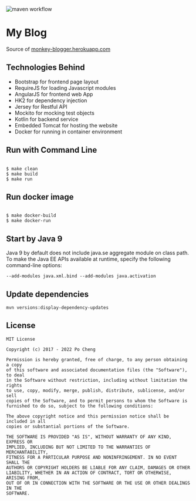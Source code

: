 ![maven workflow](https://github.com/chengpo/my-blog/actions/workflows/maven.yml/badge.svg)
# My Blog

Source of <a href="http://monkey-blogger.herokuapp.com" target="_blank">monkey-blogger.herokuapp.com</a>

## Technologies Behind

- Bootstrap for frontend page layout
- RequireJS for loading Javascript modules
- AngularJS for frontend web App
- HK2 for dependency injection
- Jersey for Restful API
- Mockito for mocking test objects
- Kotlin for backend service
- Embedded Tomcat for hosting the website
- Docker for running in container environment

## Run with Command Line

```

$ make clean
$ make build
$ make run

```

## Run docker image

```

$ make docker-build
$ make docker-run

```


## Start by Java 9
Java 9 by default does not include java.se aggregate module on class path.<br>
To make the Java EE APIs available at runtime, specify the following command-line options: 

```
--add-modules java.xml.bind --add-modules java.activation
```

## Update dependencies
```
mvn versions:display-dependency-updates
```

## License
    MIT License

	Copyright (c) 2017 - 2022 Po Cheng

	Permission is hereby granted, free of charge, to any person obtaining a copy
	of this software and associated documentation files (the "Software"), to deal
	in the Software without restriction, including without limitation the rights
	to use, copy, modify, merge, publish, distribute, sublicense, and/or sell
	copies of the Software, and to permit persons to whom the Software is
	furnished to do so, subject to the following conditions:
	
	The above copyright notice and this permission notice shall be included in all
	copies or substantial portions of the Software.

	THE SOFTWARE IS PROVIDED "AS IS", WITHOUT WARRANTY OF ANY KIND, EXPRESS OR
	IMPLIED, INCLUDING BUT NOT LIMITED TO THE WARRANTIES OF MERCHANTABILITY,
	FITNESS FOR A PARTICULAR PURPOSE AND NONINFRINGEMENT. IN NO EVENT SHALL THE
	AUTHORS OR COPYRIGHT HOLDERS BE LIABLE FOR ANY CLAIM, DAMAGES OR OTHER
	LIABILITY, WHETHER IN AN ACTION OF CONTRACT, TORT OR OTHERWISE, ARISING FROM,
	OUT OF OR IN CONNECTION WITH THE SOFTWARE OR THE USE OR OTHER DEALINGS IN THE
	SOFTWARE.
	
